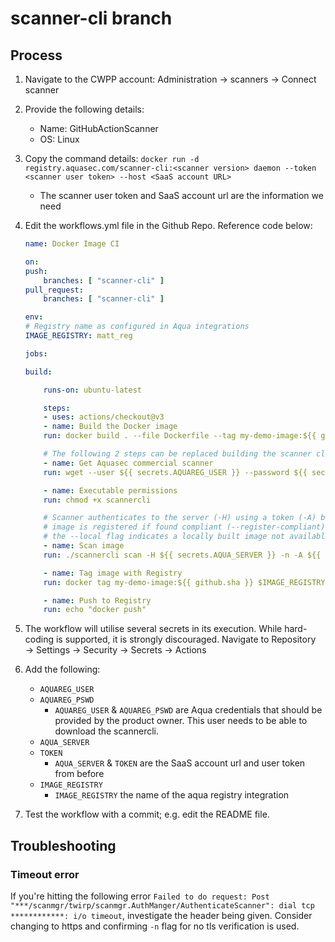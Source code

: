 # scanner-cli branch

## Process

1. Navigate to the CWPP account: Administration → scanners → Connect scanner
2. Provide the following details:
    * Name: GitHubActionScanner
    * OS: Linux

3. Copy the command details: `docker run -d  registry.aquasec.com/scanner-cli:<scanner version> daemon --token <scanner user token> --host <SaaS account URL>`
    * The scanner user token and SaaS account url are the information we need

4. Edit the workflows.yml file in the Github Repo. Reference code below:

    ```yaml
    name: Docker Image CI

    on:
    push:
        branches: [ "scanner-cli" ]
    pull_request:
        branches: [ "scanner-cli" ]

    env:
    # Registry name as configured in Aqua integrations
    IMAGE_REGISTRY: matt_reg

    jobs:

    build:

        runs-on: ubuntu-latest

        steps:
        - uses: actions/checkout@v3
        - name: Build the Docker image
        run: docker build . --file Dockerfile --tag my-demo-image:${{ github.sha }}

        # The following 2 steps can be replaced building the scanner cli within the builder image
        - name: Get Aquasec commercial scanner
        run: wget --user ${{ secrets.AQUAREG_USER }} --password ${{ secrets.AQUAREG_PSWD }} https://download.aquasec.com/scanner/2022.4/scannercli

        - name: Executable permissions
        run: chmod +x scannercli

        # Scanner authenticates to the server (-H) using a token (-A) but this can be replaced with user and password auth
        # image is registered if found compliant (--register-compliant) as belonging to the final registry (--registry).
        # the --local flag indicates a locally built image not available in the registry yet.
        - name: Scan image
        run: ./scannercli scan -H ${{ secrets.AQUA_SERVER }} -n -A ${{ secrets.TOKEN }} --local --text --register-compliant --registry $IMAGE_REGISTRY my-demo-image:${{ github.sha }} --htmlfile 1.html --textfile 2.txt --jsonfile 3.json

        - name: Tag image with Registry
        run: docker tag my-demo-image:${{ github.sha }} $IMAGE_REGISTRY/my-demo-image:${{ github.sha }}

        - name: Push to Registry
        run: echo "docker push"
    ```

5. The workflow will utilise several secrets in its execution. While hard-coding is supported, it is strongly discouraged. Navigate to Repository → Settings → Security → Secrets → Actions
6. Add the following:
    * `AQUAREG_USER`
    * `AQUAREG_PSWD`
        * `AQUAREG_USER` & `AQUAREG_PSWD` are Aqua credentials that should be provided by the product owner. This user needs to be able to download the scannercli.
    * `AQUA_SERVER`
    * `TOKEN`
        * `AQUA_SERVER` & `TOKEN` are the SaaS account url and user token from before
     * `IMAGE_REGISTRY`
        * `IMAGE_REGISTRY` the name of the aqua registry integration
7. Test the workflow with a commit; e.g. edit the README file.

## Troubleshooting

### Timeout error

If you're hitting the following error `Failed to do request: Post "***/scanmgr/twirp/scanmgr.AuthManger/AuthenticateScanner": dial tcp ************: i/o timeout`, investigate the header being given. Consider changing to https and confirming `-n` flag for no tls verification is used.
